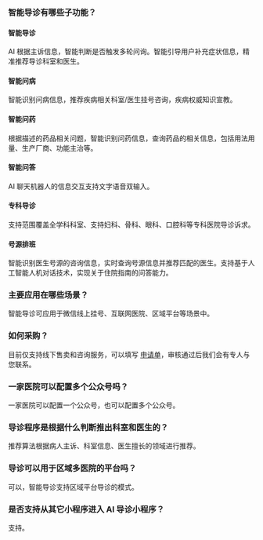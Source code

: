 ### 智能导诊有哪些子功能？
#### 智能导诊
AI 根据主诉信息，智能判断是否触发多轮问询。智能引导用户补充症状信息，精准推荐导诊科室和医生。
#### 智能问病
智能识别问病信息，推荐疾病相关科室/医生挂号咨询，疾病权威知识宣教。
#### 智能问药
根据描述的药品相关问题，智能识别问药信息，查询药品的相关信息，包括用法用量、生产厂商、功能主治等。
#### 智能问答
AI 聊天机器人的信息交互支持文字语音双输入。
#### 专科导诊
支持范围覆盖全学科科室、支持妇科、骨科、眼科、口腔科等专科医院导诊诉求。
#### 号源排班
智能识别医生号源的咨询信息，实时查询号源信息并推荐匹配的医生。支持基于人工智能人机对话技术，实现关于住院指南的问答能力。

### 主要应用在哪些场景？
智能导诊可应用于微信线上挂号、互联网医院、区域平台等场景中。
### 如何采购？
目前仅支持线下售卖和咨询服务，可以填写 [申请单](https://cloud.tencent.com/apply/p/cjjobm6vaen)，审核通过后我们会有专人与您联系。
### 一家医院可以配置多个公众号吗？
一家医院可以配置一个公众号，也可以配置多个公众号。
### 导诊程序是根据什么判断推出科室和医生的？
推荐算法根据病人主诉、科室信息、医生擅长的领域进行推荐。
### 导诊可以用于区域多医院的平台吗？
可以，智能导诊支持区域平台导诊的模式。
### 是否支持从其它小程序进入 AI 导诊小程序？
支持。
